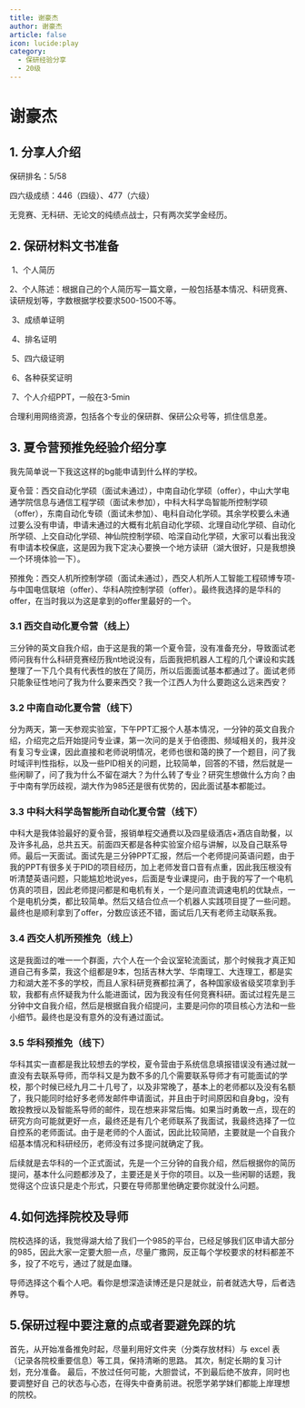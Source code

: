 ```yaml
---
title: 谢豪杰
author: 谢豪杰
article: false
icon: lucide:play
category:
  - 保研经验分享
  - 20级
---
```


# 谢豪杰

## **1.** 分享人介绍

保研排名：5/58

四六级成绩：446（四级）、477（六级） 

无竞赛、无科研、无论文的纯绩点战士，只有两次奖学金经历。

## **2.** 保研材料文书准备

​	1、个人简历

​	2、个人陈述：根据自己的个人简历写一篇文章，一般包括基本情况、科研竞赛、读研规划等，字数根据学校要求500-1500不等。

​	3、成绩单证明

​	4、排名证明

​	5、四六级证明

​	6、各种获奖证明

​	7、个人介绍PPT，一般在3-5min

​	合理利用网络资源，包括各个专业的保研群、保研公众号等，抓住信息差。

## **3.** 夏令营预推免经验介绍分享

我先简单说一下我这这样的bg能申请到什么样的学校。

夏令营：西交自动化学硕（面试未通过），中南自动化学硕（offer），中山大学电通学院信息与通信工程学硕（面试未参加），中科大科学岛智能所控制学硕（offer），东南自动化专硕（面试未参加）、电科自动化学硕。其余学校要么未通过要么没有申请，申请未通过的大概有北航自动化学硕、北理自动化学硕、自动化所学硕、上交自动化学硕、神仙院控制学硕、哈深自动化学硕，大家可以看出我没有申请本校保底，这是因为我下定决心要换一个地方读研（湖大很好，只是我想换一个环境体验一下）。

预推免：西交人机所控制学硕（面试未通过），西交人机所人工智能工程硕博专项-与中国电信联培（offer）、华科A院控制学硕（offer）。最终我选择的是华科的offer，在当时我以为这是拿到的offer里最好的一个。

### 3.1 西交自动化夏令营（线上）

​	三分钟的英文自我介绍，由于这是我的第一个夏令营，没有准备充分，导致面试老师问我有什么科研竞赛经历我nt地说没有，后面我把机器人工程的几个课设和实践整理了一下几个具有代表性的放在了简历，所以后面面试基本都通过了。面试老师只能象征性地问了我为什么要来西交？我一个江西人为什么要跑这么远来西安？

### 3.2 中南自动化夏令营（线下）

​	分为两天，第一天参观实验室，下午PPT汇报个人基本情况，一分钟的英文自我介绍，介绍完之后开始提问专业课，第一次问的是关于伯德图、频域相关的，我并没有复习专业课，因此直接和老师说明情况，老师也很和蔼的换了一个题目，问了我时域评判性指标，以及一些PID相关的问题，比较简单，回答的不错，然后就是一些闲聊了，问了我为什么不留在湖大？为什么转了专业？研究生想做什么方向？由于中南有学历歧视，湖大作为985还是很有优势的，因此面试基本都能过。

### 3.3 中科大科学岛智能所自动化夏令营（线下）

​	中科大是我体验最好的夏令营，报销单程交通费以及四星级酒店+酒店自助餐，以及许多礼品，总共五天。前面四天都是各种实验室介绍与讲解，以及自己联系导师。最后一天面试。面试先是三分钟PPT汇报，然后一个老师提问英语问题，由于我的PPT有很多关于PID的项目经历，加上老师发音口音有点重，因此我压根没有听清楚英语问题，只能尴尬地说yes，后面是专业课提问，由于我的写了一个电机仿真的项目，因此老师提问都是和电机有关，一个是问直流调速电机的优缺点，一个是电机分类，都比较简单。然后又结合位点一个机器人实践项目提了一些问题。最终也是顺利拿到了offer，分数应该还不错，面试后几天有老师主动联系我。

### 3.4 西交人机所预推免（线上）

​	这是我面过的唯一一个群面，六个人在一个会议室轮流面试，那个时候我才真正知道自己有多菜，我这个组都是9本，包括吉林大学、华南理工、大连理工，都是实力和湖大差不多的学校，而且人家科研竞赛都拉满了，各种国家级省级奖项拿到手软，我都有点怀疑我为什么能进面试，因为我没有任何竞赛科研。面试过程先是三分钟中文自我介绍，然后是根据自我介绍提问，主要是问你的项目核心方法和一些小细节。最终也是没有意外的没有通过面试。

### 3.5 华科预推免（线下）

​	华科其实一直都是我比较想去的学校，夏令营由于系统信息填报错误没有通过就一直没有去联系导师，而华科又是为数不多的几个需要联系导师才有可能面试的学校，那个时候已经九月二十几号了，以及非常晚了，基本上的老师都以及没有名额了，我只能同时给好多老师发邮件申请面试，并且由于时间原因和自身bg，没有敢投教授以及智能系导师的邮件，现在想来非常后悔。如果当时勇敢一点，现在的研究方向可能就更好一点，最终还是有几个老师联系了我面试，我最终选择了一位自控系的老师面试。由于是老师的个人面试，因此比较简陋，主要就是一个自我介绍基本情况和科研经历，老师没有过多提问就确定了我。

​	后续就是去华科的一个正式面试，先是一个三分钟的自我介绍，然后根据你的简历提问，基本什么问题都涉及了，主要还是关于你的项目。以及一些闲聊的话题，我觉得这个应该只是走个形式，只要在导师那里他确定要你就没什么问题。

## 4.如何选择院校及导师

​	院校选择的话，我觉得湖大给了我们一个985的平台，已经足够我们区申请大部分的985，因此大家一定要大胆一点，尽量广撒网，反正每个学校要求的材料都差不多，投了不吃亏，通过了就是血赚。

​	导师选择这个看个人吧。看你是想深造读博还是只是就业，前者就选大导，后者选养导。

## 5.保研过程中要注意的点或者要避免踩的坑

首先，从开始准备推免时起，尽量利用好文件夹（分类存放材料）与 excel 表（记录各院校重要信息）等工具，保持清晰的思路。 其次，制定长期的复习计划，充分准备。 最后，不放过任何可能，大胆尝试，不到最后绝不放弃，同时也要调整好自 己的状态与心态，在得失中奋勇前进。祝愿学弟学妹们都能上岸理想的院校。
